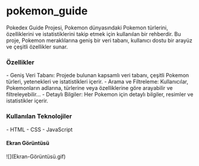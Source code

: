 <h1>pokemon_guide</h1>
Pokedex Guide Projesi, Pokemon dünyasındaki Pokemon türlerini, özelliklerini ve istatistiklerini takip etmek için kullanılan bir rehberdir. Bu proje, Pokemon meraklılarına geniş bir veri tabanı, kullanıcı dostu bir arayüz ve çeşitli özellikler sunar.

<h3>Özellikler</h3>
- Geniş Veri Tabanı: Projede bulunan kapsamlı veri tabanı, çeşitli Pokemon türleri, yetenekleri ve istatistikleri içerir.
- Arama ve Filtreleme: Kullanıcılar, Pokemonların adlarına, türlerine veya özelliklerine göre arayabilir ve filtreleyebilir...
- Detaylı Bilgiler: Her Pokemon için detaylı bilgiler, resimler ve istatistikler içerir.

<h3>Kullanılan Teknolojiler</h3>
 - HTML
 - CSS
 - JavaScript

 <h4>Ekran Görüntüsü</h4>
  ![](Ekran-Görüntüsü.gif)
